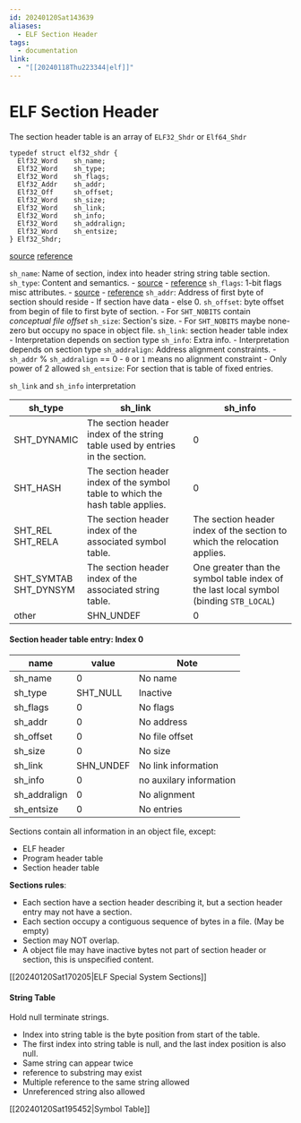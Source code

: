 ```yaml
---
id: 20240120Sat143639
aliases:
  - ELF Section Header
tags:
  - documentation
link:
  - "[[20240118Thu223344|elf]]"
---
```

# ELF Section Header

The section header table is an array of `ELF32_Shdr` or `Elf64_Shdr`

```
typedef struct elf32_shdr {
  Elf32_Word	sh_name;
  Elf32_Word	sh_type;
  Elf32_Word	sh_flags;
  Elf32_Addr	sh_addr;
  Elf32_Off	    sh_offset;
  Elf32_Word	sh_size;
  Elf32_Word	sh_link;
  Elf32_Word	sh_info;
  Elf32_Word	sh_addralign;
  Elf32_Word	sh_entsize;
} Elf32_Shdr;
```
[source](https://github.com/torvalds/linux/blob/master/include/uapi/linux/elf.h#L308)
[reference](https://read.readwise.io/read/01hmm70hegebe6qn8q7y1gevax)

`sh_name`: Name of section, index into header string string table section.
`sh_type`: Content and semantics. 
    - [source](https://github.com/torvalds/linux/blob/master/include/uapi/linux/elf.h#L271) 
    - [reference](https://read.readwise.io/read/01hmm80ref9f30t5cje8nv4mxv)
`sh_flags`: 1-bit flags misc attributes. 
    - [source](https://github.com/torvalds/linux/blob/master/include/uapi/linux/elf.h#L290)
    - [reference](https://read.readwise.io/read/01hmm81bdm4rnadn454kj17dky)
`sh_addr`: Address of first byte of section should reside
    - If section have data
    - else 0.
`sh_offset`: byte offset from begin of file to first byte of section.
    - For `SHT_NOBITS` contain *conceptual file offset*
`sh_size`: Section's size.
    - For `SHT_NOBITS` maybe none-zero but occupy no space in object file.
`sh_link`: section header table index
    - Interpretation depends on section type
`sh_info`: Extra info.
    - Interpretation depends on section type
`sh_addralign`: Address alignment constraints.
    - `sh_addr` % `sh_addralign` == 0
    - `0` or `1` means no alignment constraint
    - Only power of 2 allowed
`sh_entsize`: For section that is table of fixed entries.


`sh_link` and `sh_info` interpretation

| sh_type                  | sh_link                                                                       | sh_info                                                                                |
| ------------------------ | ----------------------------------------------------------------------------- | -------------------------------------------------------------------------------------- |
| SHT_DYNAMIC              | The section header index of the string table used by entries in the section.  | 0                                                                                      |
| SHT_HASH                 | The section header index of the symbol table to which the hash table applies. | 0                                                                                      |
| SHT_REL<br>SHT_RELA      | The section header index of the associated symbol table.                      | The section header index of the section to which the relocation applies.               |
| SHT_SYMTAB<br>SHT_DYNSYM | The section header index of the associated string table.                      | One greater than the symbol table index of the last local symbol (binding `STB_LOCAL`) |
| other                    | SHN_UNDEF                                                                     | 0                                                                                      |

#### Section header table entry: Index 0
| name | value | Note |
| ---- | ---- | ---- |
| sh_name | 0 | No name |
| sh_type | SHT_NULL | Inactive |
| sh_flags | 0 | No flags |
| sh_addr | 0 | No address |
| sh_offset | 0 | No file offset |
| sh_size | 0 | No size |
| sh_link | SHN_UNDEF | No link information |
| sh_info | 0 | no auxilary information |
| sh_addralign | 0 | No alignment |
| sh_entsize | 0 | No entries |

Sections contain all information in an object file, except:
- ELF header
- Program header table
- Section header table

**Sections rules**:
- Each section have a section header describing it, but a section header entry may not have a section.
- Each section occupy a contiguous sequence of bytes in a file. (May be empty)
- Section may NOT overlap.
- A object file may have inactive bytes not part of section header or section, this is unspecified content.

[[20240120Sat170205|ELF Special System Sections]]

#### String Table
Hold null terminate strings.

- Index into string table is the byte position from start of the table.
- The first index into string table is null, and the last index position is also null.
- Same string can appear twice
- reference to substring may exist
- Multiple reference to the same string allowed
- Unreferenced string also allowed

[[20240120Sat195452|Symbol Table]]